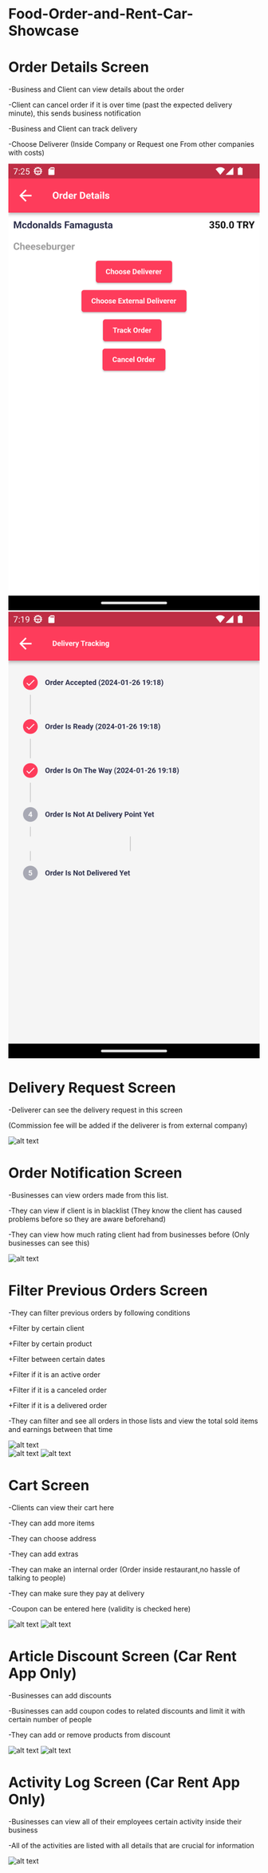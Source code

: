 # Food-Order-and-Rent-Car-Showcase

# Order Details Screen

-Business and Client can view details about the order

-Client can cancel order if it is over time (past the expected delivery minute),
this sends business notification

-Business and Client can track delivery

-Choose Deliverer (Inside Company or Request one From other companies with costs)

![alt text](https://github.com/umarbeyoglu/Food-Order-and-Rent-Car-Showcase/blob/main/images/Screenshot_20240126_192555.png "Title 1")  
![alt text](https://github.com/umarbeyoglu/Food-Order-and-Rent-Car-Showcase/blob/main/images/Screenshot_20240126_192000.png "")  

# Delivery Request Screen

-Deliverer can see the delivery request in this screen

(Commission fee will be added if the deliverer is from external company)

![alt text](https://github.com/umarbeyoglu/Food-Order-and-Rent-Car-Showcase/tree/main/images/Screenshot_20240126_193106.png)  

# Order Notification Screen

-Businesses can view orders made from this list.

-They can view if client is in blacklist (They know the client has caused problems
before so they are aware beforehand)

-They can view how much rating client had from businesses before (Only businesses can see this)

![alt text](https://github.com/umarbeyoglu/Food-Order-and-Rent-Car-Showcase/tree/main/images/Screenshot_20240126_193924.png)  

# Filter Previous Orders Screen

-They can filter previous orders by following conditions

+Filter by certain client

+Filter by certain product

+Filter between certain dates

+Filter if it is an active order

+Filter if it is a canceled order

+Filter if it is a delivered order

-They can filter and see all orders in those lists and view the total
sold items and earnings between that time

![alt text](https://github.com/umarbeyoglu/Food-Order-and-Rent-Car-Showcase/tree/main/images/Screenshot_20240126_194335.png)  
![alt text](https://github.com/umarbeyoglu/Food-Order-and-Rent-Car-Showcase/tree/main/images/Screenshot_20240126_194932.png)
![alt text](https://github.com/umarbeyoglu/Food-Order-and-Rent-Car-Showcase/tree/main/images/Screenshot_20240126_194837.png)  

# Cart Screen

-Clients can view their cart here

-They can add more items

-They can choose address

-They can add extras

-They can make an internal order (Order inside restaurant,no hassle of talking to people)

-They can make sure they pay at delivery

-Coupon can be entered here (validity is checked here)

![alt text](https://github.com/umarbeyoglu/Food-Order-and-Rent-Car-Showcase/tree/main/images/Screenshot_20240127_141842.png)
![alt text](https://github.com/umarbeyoglu/Food-Order-and-Rent-Car-Showcase/tree/main/images/Screenshot_20240126_201352.png)

# Article Discount Screen (Car Rent App Only)

-Businesses can add discounts 

-Businesses can add coupon codes to related discounts and limit
it with certain number of people

-They can add or remove products from discount

![alt text](https://github.com/umarbeyoglu/Food-Order-and-Rent-Car-Showcase/tree/main/images/Screenshot_20240127_140848.png)
![alt text](https://github.com/umarbeyoglu/Food-Order-and-Rent-Car-Showcase/tree/main/images/Screenshot_20240127_140953.png)

# Activity Log Screen (Car Rent App Only)
-Businesses can view all of their employees certain activity inside
their business

-All of the activities are listed with all details that are crucial for information

![alt text](https://github.com/umarbeyoglu/Food-Order-and-Rent-Car-Showcase/tree/main/images/Screenshot_20240126_205010.png)


